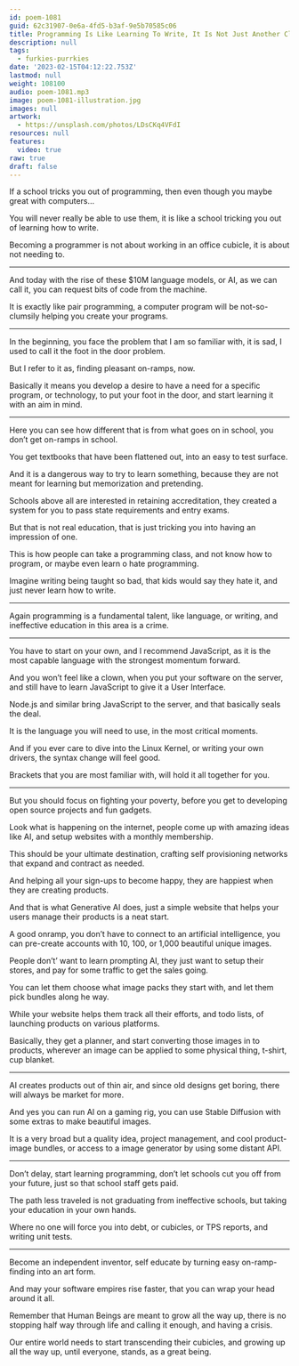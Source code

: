 ```yaml
---
id: poem-1081
guid: 62c31907-0e6a-4fd5-b3af-9e5b70585c06
title: Programming Is Like Learning To Write, It Is Not Just Another Class
description: null
tags:
  - furkies-purrkies
date: '2023-02-15T04:12:22.753Z'
lastmod: null
weight: 108100
audio: poem-1081.mp3
image: poem-1081-illustration.jpg
images: null
artwork:
  - https://unsplash.com/photos/LDsCKq4VFdI
resources: null
features:
  video: true
raw: true
draft: false
---
```


If a school tricks you out of programming,
then even though you maybe great with computers…

You will never really be able to use them,
it is like a school tricking you out of learning how to write.

Becoming a programmer is not about working in an office cubicle,
it is about not needing to.

---

And today with the rise of these $10M language models, or AI, as we can call it,
you can request bits of code from the machine.

It is exactly like pair programming,
a computer program will be not-so-clumsily helping you create your programs.

---

In the beginning, you face the problem that I am so familiar with, it is sad,
I used to call it the foot in the door problem.

But I refer to it as,
finding pleasant on-ramps, now.

Basically it means you develop a desire to have a need for a specific program,
or technology, to put your foot in the door, and start learning it with an aim in mind.

---

Here you can see how different that is from what goes on in school,
you don’t get on-ramps in school.

You get  textbooks that have been flattened out,
into an easy to test surface.

And it is a dangerous way to try to learn something,
because they are not meant for learning but memorization and pretending.

Schools above all are interested in retaining accreditation,
they created a system for you to pass state requirements and entry exams.

But that is not real education,
that is just tricking you into having an impression of one.

This is how people can take a programming class,
and not know how to program, or maybe even learn o hate programming.

Imagine writing being taught so bad,
that kids would say they hate it, and just never learn how to write.

---

Again programming is a fundamental talent,
like language, or writing, and ineffective education in this area is a crime.

---

You have to start on your own, and I recommend JavaScript,
as it is the most capable language with the strongest momentum forward.

And you won’t feel like a clown, when you put your software on the server,
and still have to learn JavaScript to give it a User Interface.

Node.js and similar bring JavaScript to the server,
and that basically seals the deal.

It is the language you will need to use,
in the most critical moments.

And if you ever care to dive into the Linux Kernel,
or writing your own drivers, the syntax change will feel good.

Brackets that you are most familiar with,
will hold it all together for you.

---

But you should focus on fighting your poverty,
before you get to developing open source projects and fun gadgets.

Look what is happening on the internet,
people come up with amazing ideas like AI, and setup websites with a monthly membership.

This should be your ultimate destination,
crafting self provisioning networks that expand and contract as needed.

And helping all your sign-ups to become happy,
they are happiest when they are creating products.

And that is what Generative AI does,
just a simple website that helps your users manage their products is a neat start.

A good onramp, you don’t have to connect to an artificial intelligence,
you can pre-create accounts with 10, 100, or 1,000 beautiful unique images.

People don’t’ want to learn prompting AI,
they just want to setup their stores, and pay for some traffic to get the sales going.


You can let them choose what image packs they start with,
and let them pick bundles along he way.

While your website helps them track all their efforts,
and todo lists, of launching products on various platforms.

Basically, they get a planner, and start converting those images in to products,
wherever an image can be applied to some physical thing, t-shirt, cup blanket.

---

AI creates products out of thin air,
and since old designs get boring, there will always be market for more.

And yes you can run AI on a gaming rig,
you can use Stable Diffusion with some extras to make beautiful images.

It is a very broad but a quality idea, project management,
and cool product-image bundles, or access to a image generator by using some distant API.

---

Don’t delay, start learning programming,
don’t let schools cut you off from your future, just so that school staff gets paid.

The path less traveled is not graduating from ineffective schools,
but taking your education in your own hands.

Where no one will force you into debt,
or cubicles, or TPS reports, and writing unit tests.

---

Become an independent inventor,
self educate by turning easy on-ramp-finding into an art form.

And may your software empires rise faster,
that you can wrap your head around it all.

Remember that Human Beings are meant to grow all the way up,
there is no stopping half way through life and calling it enough, and having a crisis.

Our entire world needs to start transcending their cubicles,
and growing up all the way up, until everyone, stands, as a great being.
